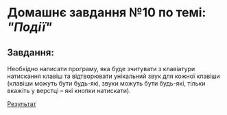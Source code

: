 # Домашнє завдання №10 по темі: *"Події"*

## Завдання: 
Необхідно написати програму, яка буде зчитувати з клавіатури натискання клавіш та відтворювати унікальний звук для кожної клавіши (клавіши можуть бути будь-які, звуки можуть бути будь-які, тільки вкажіть у верстці – які кнопки натискати). 

[Результат](https://danadovzh.github.io/Cursor_Education/Front-end.%20Advanced/HW10-Events/index.html)